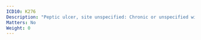 ```yaml
---
ICD10: K276
Description: "Peptic ulcer, site unspecified: Chronic or unspecified with both haemorrhage and perforation"
Matters: No
Weight: 0
---
```

